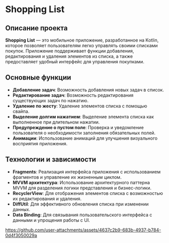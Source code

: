 # Shopping List

## Описание проекта

**Shopping List** — это мобильное приложение, разработанное на Kotlin, которое позволяет пользователям легко управлять своими списками покупок. Приложение поддерживает функции добавления, редактирования и удаления элементов из списка, а также предоставляет удобный интерфейс для управления покупками.

## Основные функции
- **Добавление задач**: Возможность добавления новых задач в список.
- **Редактирование задач**: Возможность редактирования существующих задач по нажатию.
- **Удаление по жесту**: Удаление элементов списка с помощью свайпа.
- **Выделение долгим нажатием**: Выделение элемента списка как выполненное при длительном нажатии.
- **Предупреждение о пустом поле**: Проверка и уведомление пользователя о необходимости заполнения обязательных полей.
- **Анимации**: Использование анимаций для улучшения визуального восприятия приложения.


## Технологии и зависимости
- **Fragments**: Реализация интерфейса приложения с использованием фрагментов и управление их жизненным циклом.
- **MVVM архитектура**: Использование архитектурного паттерна MVVM для разделения логики представления и бизнес-логики.
- **RecyclerView**: Для отображения элементов списка с возможностью их редактирования и удаления.
- **DiffUtil**: Для эффективного обновления списка при изменении данных.
- **Data Binding**: Для связывания пользовательского интерфейса с данными и упрощения работы с UI.



https://github.com/user-attachments/assets/4637c2b9-683b-4937-b784-0d4f3050029a



